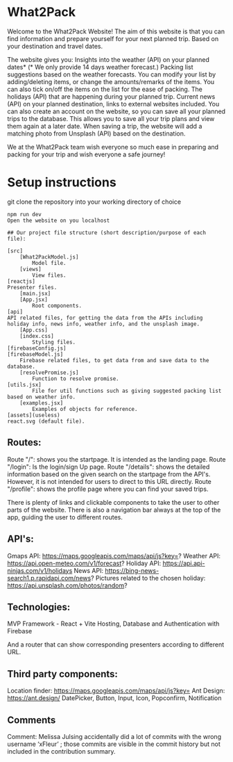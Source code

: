 # What2Pack
Welcome to the What2Pack Website!
The aim of this website is that you can find information and prepare yourself for your next planned trip. Based on your destination and travel dates. 

The website gives you:
Insights into the weather (API) on your planned dates* (* We only provide 14 days weather forecast.)
Packing list suggestions based on the weather forecasts. You can modify your list by adding/deleting items, or change the amounts/remarks of the items. You can also tick on/off the items on the list for the ease of packing.
The holidays (API) that are happening during your planned trip.
Current news (API) on your planned destination, links to external websites included.
You can also create an account on the website, so you can save all your planned trips to the database.  This allows you to save all your trip plans and view them again at a later date.
When saving a trip, the website will add a matching photo from Unsplash (API) based on the destination.

We at the What2Pack team wish everyone so much ease in preparing and packing for your trip and wish everyone a safe journey!


# Setup instructions
git clone the repository into your working directory of choice
```npm install
npm run dev 
Open the website on you localhost

## Our project file structure (short description/purpose of each file):

[src]
	[What2PackModel.js]
		Model file.
	[views]
		View files.
[reactjs]
Presenter files.
	[main.jsx]
	[App.jsx]
		Root components.
[api] 	
API related files, for getting the data from the APIs including holiday info, news info, weather info, and the unsplash image.
	[App.css]
	[index.css]
		Styling files.
[firebaseConfig.js]
[firebaseModel.js]
	Firebase related files, to get data from and save data to the database.
	[resolvePromise.js]
		Function to resolve promise.
[utils.jsx]
		File for util functions such as giving suggested packing list based on weather info.
	[examples.jsx]
		Examples of objects for reference.
[assets](useless)
react.svg (default file).

```

## Routes:
Route "/":
shows you the startpage. It is intended as the landing page.
Route "/login":
Is the login/sign Up page.
Route "/details":
shows the detailed information based on the given search on the startpage from the API's. However, it is not intended for users to direct to this URL directly.
Route "/profile":
shows the profile page where you can find your saved trips.

There is plenty of links and clickable components to take the user to other parts of the website. There is also a navigation bar always at the top of the app, guiding the user to different routes.

## API's:
Gmaps API: https://maps.googleapis.com/maps/api/js?key=?
Weather API: https://api.open-meteo.com/v1/forecast?
Holiday API: https://api.api-ninjas.com/v1/holidays
News API: https://bing-news-search1.p.rapidapi.com/news?
Pictures related to the chosen holiday: https://api.unsplash.com/photos/random?

## Technologies:
MVP
Framework - React + Vite
Hosting, Database and Authentication with Firebase

And a router that can show corresponding presenters according to different URL.

## Third party components:
Location finder: https://maps.googleapis.com/maps/api/js?key=
Ant Design: https://ant.design/ 
DatePicker, Button, Input, Icon, Popconfirm, Notification

## Comments
Comment: Melissa Julsing accidentally did a lot of commits with the wrong username ‘xFleur’ ; those commits are visible in the commit history but not included in the contribution summary.
